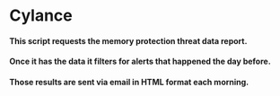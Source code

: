 # Cylance


#### This script requests the memory protection threat data report. 
#### Once it has the data it filters for alerts that happened the day before. 
#### Those results are sent via email in HTML format each morning. 
